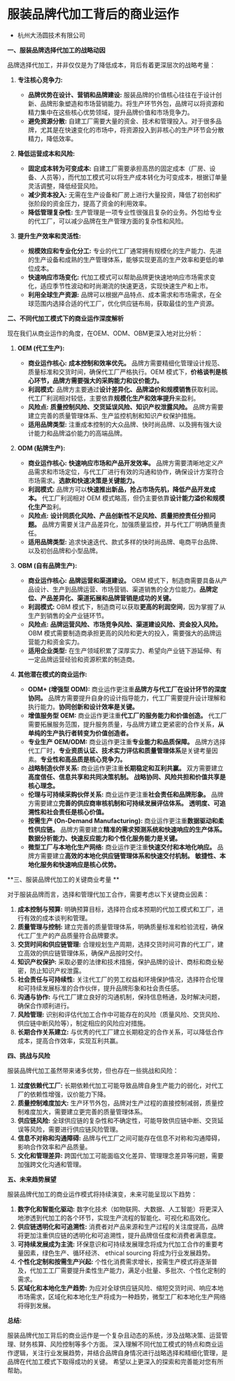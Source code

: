 # 服装品牌代加工背后的商业运作 

- 杭州大汤圆技术有限公司

  

**一、服装品牌选择代加工的战略动因**

品牌选择代加工，并非仅仅是为了降低成本，背后有着更深层次的战略考量：

1.  **专注核心竞争力:**
    *   **品牌优势在设计、营销和品牌建设:** 服装品牌的价值核心往往在于设计创新、品牌形象塑造和市场营销能力。将生产环节外包，品牌可以将资源和精力集中在这些核心优势领域，提升品牌价值和市场竞争力。
    *   **避免资源分散:** 自建工厂需要大量的资金、技术和管理投入。对于很多品牌，尤其是在快速变化的市场中，将资源投入到非核心的生产环节会分散精力，降低效率。

2.  **降低运营成本和风险:**
    *   **固定成本转为可变成本:**  自建工厂需要承担高昂的固定成本（厂房、设备、人员等），而代加工模式可以将生产成本转化为可变成本，根据订单量灵活调整，降低经营风险。
    *   **减少资本投入:**  无需在生产设备和厂房上进行大量投资，降低了初创和扩张阶段的资金压力，提高了资金的利用效率。
    *   **降低管理复杂性:**  生产管理是一项专业性很强且复杂的业务。外包给专业的代工厂，可以减少品牌在生产管理方面的复杂性和风险。

3.  **提升生产效率和灵活性:**
    *   **规模效应和专业化分工:**  专业的代工厂通常拥有规模化的生产能力、先进的生产设备和成熟的生产管理体系，能够实现更高的生产效率和更低的单位成本。
    *   **快速响应市场变化:**  代加工模式可以帮助品牌更快速地响应市场需求变化，适应季节性波动和时尚潮流的快速更迭，实现快速生产和上市。
    *   **利用全球生产资源:**  品牌可以根据产品特点、成本需求和市场需求，在全球范围内选择合适的代工厂，优化供应链布局，获取最佳的生产资源。

**二、不同代加工模式下的商业运作深度解析**

现在我们从商业运作的角度，在OEM、ODM、OBM更深入地对比分析：

1.  **OEM (代工生产):**
    *   **商业运作核心:**  **成本控制和效率优先。**  品牌方需要精细化管理设计规范、质量标准和交货时间，确保代工厂严格执行。OEM 模式下，**价格谈判是核心环节，品牌方需要强大的采购能力和议价能力。**
    *   **利润模式:**  品牌方主要通过**设计差异化、品牌溢价和规模销售**获取利润。代工厂利润相对较低，主要依靠**规模化生产和效率提升**来盈利。
    *   **风险点:**  **质量控制风险、交货延误风险、知识产权泄露风险。**  品牌方需要建立完善的质量管理体系、生产监控机制和知识产权保护措施。
    *   **适用品牌类型:**  注重成本控制的大众品牌、快时尚品牌、以及拥有强大设计能力和品牌溢价能力的高端品牌。

2.  **ODM (贴牌生产):**
    *   **商业运作核心:**  **快速响应市场和产品开发效率。** 品牌方需要清晰地定义产品需求和市场定位，与代工厂进行有效的沟通和协作，确保设计方案符合市场需求。**选款和快速决策是关键能力。**
    *   **利润模式:**  品牌方可以**快速推出新品，抢占市场先机，降低产品开发成本。** 代工厂利润相对 OEM 模式略高，但仍主要依靠**设计能力溢价和规模化生产**盈利。
    *   **风险点:**  **设计同质化风险、产品创新性不足风险、质量把控责任分担问题。** 品牌方需要关注产品差异化，加强质量监控，并与代工厂明确质量责任。
    *   **适用品牌类型:**  追求快速迭代、款式多样的快时尚品牌、电商平台品牌、以及初创品牌和小型品牌。

3.  **OBM (自有品牌生产):**
    *   **商业运作核心:**  **品牌运营和渠道建设。**  OBM 模式下，制造商需要具备从产品设计、生产到品牌运营、市场营销、渠道销售的全方位能力。**品牌定位、产品差异化、渠道拓展和品牌营销是成功的关键。**
    *   **利润模式:**  OBM 模式下，制造商可以获取**更高的利润空间**，因为掌握了从生产到销售的全产业链环节。
    *   **风险点:**  **品牌运营风险、市场竞争风险、渠道建设风险、资金投入风险。**  OBM 模式需要制造商承担更高的风险和更大的投入，需要强大的品牌运营能力和资金实力。
    *   **适用企业类型:**  在生产领域积累了深厚实力、希望向产业链下游延伸、有一定品牌运营经验和资源积累的制造商。

4.  **其他潜在模式的商业运作:**
    *   **ODM+ (增强型 ODM):**  商业运作更注重**品牌方与代工厂在设计环节的深度协同。**  品牌方需要提升自身的设计指导能力，代工厂需要提升设计理解和执行能力。**协同创新和设计效率是关键。**
    *   **增值服务型 OEM:**  商业运作更注重**代工厂的服务能力和价值创造。**  代工厂需要拓展服务范围，提升服务质量，与品牌方建立更紧密的合作关系，**从单纯的生产执行者转变为价值创造者。**
    *   **专业生产 OEM/ODM:**  商业运作更注重**专业能力和品质保障。**  品牌方选择代工厂时，**专业资质认证、技术实力评估和质量管理体系**是关键考量因素。**专业性和高品质是核心竞争力。**
    *   **战略制造伙伴关系:**  商业运作更注重**长期稳定和互利共赢。**  双方需要建立**高度信任、信息共享和共同决策机制。**  **战略协同、风险共担和价值共享是核心理念。**
    *   **伦理与可持续采购伙伴关系:**  商业运作更注重**社会责任和品牌形象。**  品牌方需要建立**完善的供应商审核机制和可持续发展评估体系。**  **透明度、可追溯性和社会责任是核心价值。**
    *   **按需生产 (On-Demand Manufacturing):**  商业运作更注重**数据驱动和柔性供应链。**  品牌方需要建立**精准的需求预测系统和快速响应的生产体系。**  **数据分析能力、快速反应能力和个性化服务能力是关键。**
    *   **微型工厂与本地化生产网络:**  商业运作更注重**快速交付和本地化响应。**  品牌方需要建立**高效的本地化供应链管理体系和快速交付机制。**  **敏捷性、本地化服务和快速响应是核心优势。**

**三、服装品牌代加工的关键商业考量 **

对于服装品牌而言，选择和管理代加工合作，需要考虑以下关键商业因素：

1.  **成本控制与预算:**  明确预算目标，选择符合成本预期的代加工模式和工厂，进行有效的成本谈判和管理。
2.  **质量管理与控制:**  建立完善的质量管理体系，明确质量标准和检验流程，确保代工厂生产的产品质量符合品牌要求。
3.  **交货时间和供应链管理:**  合理规划生产周期，选择交货时间可靠的代工厂，建立高效的供应链管理体系，确保产品按时交付。
4.  **知识产权保护:**  采取必要的法律和技术措施，保护品牌的设计、商标和商业秘密，防止知识产权泄露。
5.  **社会责任与可持续性:**  关注代工厂的劳工权益和环境保护情况，选择符合伦理和可持续发展标准的合作伙伴，提升品牌形象和社会责任感。
6.  **沟通与协作:**  与代工厂建立良好的沟通机制，保持信息畅通，及时解决问题，确保合作顺利进行。
7.  **风险管理:**  识别和评估代加工合作中可能存在的风险（质量风险、交货风险、供应链中断风险等），制定相应的风险应对措施。
8.  **长期合作关系建立:**  与优秀的代工厂建立长期稳定的合作关系，可以降低合作成本，提高合作效率，实现互利共赢。

**四、挑战与风险**

服装品牌代加工虽然带来诸多优势，但也存在一些挑战和风险：

1.  **过度依赖代工厂:**  长期依赖代加工可能导致品牌自身生产能力的弱化，对代工厂的依赖性增强，议价能力下降。
2.  **质量控制难度加大:**  生产环节外包，品牌对生产过程的直接控制减弱，质量控制难度加大，需要建立更完善的质量管理体系。
3.  **供应链风险:**  全球供应链的复杂性和不确定性，可能导致供应链中断、交货延误等风险，需要进行供应链风险管理。
4.  **信息不对称和沟通障碍:**  品牌与代工厂之间可能存在信息不对称和沟通障碍，影响合作效率和产品质量。
5.  **文化和管理差异:**  跨国代加工可能面临文化差异、管理理念差异等问题，需要加强跨文化沟通和管理。

**五、未来趋势展望**

服装品牌代加工的商业运作模式将持续演变，未来可能呈现以下趋势：

1.  **数字化和智能化驱动:**  数字化技术（如物联网、大数据、人工智能）将更深入地渗透到代加工的各个环节，实现生产流程的智能化、可视化和高效化。
2.  **供应链透明化和可追溯性:**  消费者对产品来源和生产过程的关注度提高，品牌将更加注重供应链的透明化和可追溯性，提升品牌信任度和消费者满意度。
3.  **可持续发展成为主流:**  环保意识和可持续发展理念将成为代加工合作的重要考量因素，绿色生产、循环经济、 ethical sourcing 将成为行业发展趋势。
4.  **个性化定制和按需生产兴起:**  个性化消费需求增长，按需生产模式将逐渐普及，代加工工厂需要提升柔性生产能力，满足小批量、多批次、个性化定制的需求。
5.  **区域化和本地化生产趋势:**  为应对全球供应链风险、缩短交货时间、响应本地市场需求，区域化和本地化生产将成为一种趋势，微型工厂和本地化生产网络将得到发展。

**总结:**

服装品牌代加工背后的商业运作是一个复杂且动态的系统，涉及战略决策、运营管理、财务核算、风险控制等多个方面。 深入理解不同代加工模式的特点和商业运作逻辑，关注行业发展趋势，并结合品牌自身情况进行战略选择和精细化管理，是品牌在代加工模式下取得成功的关键。 希望以上更深入的探索和完善能对您有所帮助。